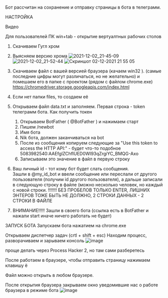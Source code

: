 Бот рассчитан на сохранение и отправку страницы в бота в телеграмм. 

НАСТРОЙКА

Видео 


Для пользователей ПК win+tab - открытие вертуалтных рабочих столов

1. Скачиваем Гугл хром
2. Выясняем версию хрома
![2021-12-02_21-45-09](https://user-images.githubusercontent.com/56103491/144466778-3c953825-7c51-4d6c-862e-26b599bde218.png)
![2021-12-02_21-52-44](https://user-images.githubusercontent.com/56103491/144466943-b50bc0c6-f198-41ff-8167-b68d96545ac5.png)
![Скриншот 02-12-2021 21 55 05](https://user-images.githubusercontent.com/56103491/144467498-edfb17d4-0f51-4449-baba-a93460d10527.png)

3. Скачиваем файл с вашей версией браузера (качаем win32 ). (самые последние цифры могут различаться, но не желательно) и помешаем его в папке с проектом (рядом с файлом chrome.exe)
https://chromedriver.storage.googleapis.com/index.html

4. Если нет папки files, то создаем её
5. Открываем файл data.txt и заполняем. Первая строка - token телеграмм бота. 
      Как получить токен 
      1. Открываем BotFather ( @BotFather ) и нажимаем старт
      2. Пишем /newbot 
      3. Имя бота
      4. Nik бота, должен заканчиваться на bot
      5. После из сообщения копируем следующие за "Use this token to access the HTTP API:" - будет что-то подобное 5083982540:AAEfglZChflUED0Wl93qZrgiYC_BMQG-Axo
      6. Записываем это значение в файл в первую строку 
  
6. Ваш личный id - тот кому бот будет слать сообщения.  
  Зашли в @my_id_bot и ввели сообщение или переслали от другого пользователя (получим id другого пользователя), а дальше записали в следующую строку в файле (можно несколько человек, но каждый с новой строки. !!!!!!! БЕЗ ПРОБЕЛОВ ТОЛЬКО ENTER, ЛИШНИХ ЭНТЕРОВ ТОЖЕ БЫТЬ НЕ ДОЛЖНО, 2 СТРОКИ ДАННЫХ - 2 СТРОКИ В ФАЙЛЕ
  
7. ВНИМАНИЕ!!!!! Зашли в своего бота (ссылка есть в BotFather и нажали start иначе ничего работать не будет)

ЗАПУСК БОТА
Запускаем бота нажатием на chrome.exe

Открываем диспетчер задач (crtl + shift + esc)
Находим процесс, разворачиваем и зарываем консоль ![image](https://user-images.githubusercontent.com/56103491/144477489-051829b7-e433-4ba3-93dd-17325917b787.png)

проще делать через Process Hacker 2, но там сами разберетесь 

После работаем в браузере, чтобы отправить страницу нажимаем клавишу ё
 
Файл можно открыть в любом браузере.

После открытия браузера закрываем окно уведомившие нас о работе браузера в режиме бота
![image](https://user-images.githubusercontent.com/56103491/144479182-3f71c38b-7683-4d67-ac8d-8737b772c81c.png)
